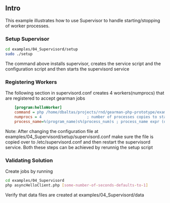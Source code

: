 ## Intro


This example illustrates how to use Supervisor to handle starting/stopping of worker processes.

### Setup Supervisor

``` bash
cd examples/04_Supervisord/setup
sudo ./setup
```
The command above installs supervisor, creates the service script and the configuration script and then starts the supervisord service


### Registering Workers

The following section in supervisord.conf creates 4 workers(numprocs) that are registered to accept gearman jobs
``` ini
	[program:helloWorker]
	command = php /home/dbaltas/projects/rnd/gearman-php-prototype/examples/04_Supervisord/helloWorker.php
	numprocs = 4                    ; number of processes copies to start (def 1)
	process_name=%(program_name)s%(process_num)s ; process_name expr (default %(program_name)s)
```

Note: After changing the configuration file at examples/04_Supervisord/setup/supervisord.conf make sure
the file is copied over to /etc/supervisord.conf and then restart the supervisord service.
Both these steps can be achieved by rerunnig the setup script

### Validating Solution

Create jobs by running
``` bash
cd examples/04_Supervisord
php asyncHelloClient.php [some-number-of-seconds-defaults-to-1]
```
Verify that data files are created at examples/04_Supervisord/data